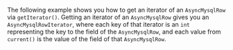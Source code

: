 The following example shows you how to get an iterator of an `AsyncMysqlRow` via `getIterator()`. Getting an iterator of an `AsyncMysqlRow` gives you an `AsyncMysqlRowIterator`, where each key of that iterator is an `int` representing the key to the field of the `AsyncMysqlRow`, and each value from `current()` is the value of the field of that `AsyncMysqlRow`.
